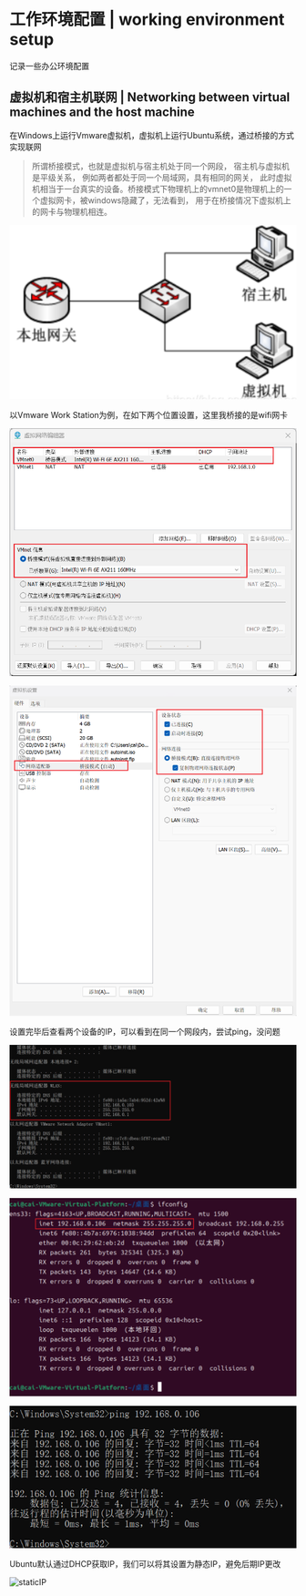 # 工作环境配置 | working environment setup

记录一些办公环境配置

## 虚拟机和宿主机联网 | Networking between virtual machines and the host machine

在Windows上运行Vmware虚拟机，虚拟机上运行Ubuntu系统，通过桥接的方式实现联网

> 所谓桥接模式，也就是虚拟机与宿主机处于同一个网段， 宿主机与虚拟机是平级关系， 例如两者都处于同一个局域网，具有相同的网关， 此时虚拟机相当于一台真实的设备。桥接模式下物理机上的vmnet0是物理机上的一个虚拟网卡，被windows隐藏了，无法看到， 用于在桥接情况下虚拟机上的网卡与物理机相连。

![bridge](https://github.com/caishanyu/notes/blob/main/images/bridgeNetwork.png)

以Vmware Work Station为例，在如下两个位置设置，这里我桥接的是wifi网卡

![1](https://github.com/caishanyu/notes/blob/main/images/virtualNetworkEditor.png)

![2](https://github.com/caishanyu/notes/blob/main/images/virtualMachineSetting.png)

设置完毕后查看两个设备的IP，可以看到在同一个网段内，尝试ping，没问题

![PCIP](https://github.com/caishanyu/notes/blob/main/images/pcIp.png)

![VMIP](https://github.com/caishanyu/notes/blob/main/images/ubuntuIp.png)

![ping](https://github.com/caishanyu/notes/blob/main/images/ping.png)

Ubuntu默认通过DHCP获取IP，我们可以将其设置为静态IP，避免后期IP更改

![staticIP](ttps://github.com/caishanyu/notes/blob/main/images/static.png)


